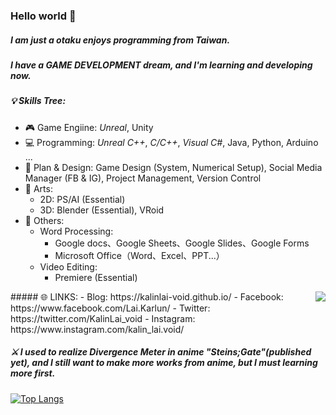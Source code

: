 ### Hello world 👋

##### I am just a otaku enjoys programming from Taiwan.
##### I have a GAME DEVELOPMENT dream, and I'm learning and developing now.

##### 💡 Skills Tree: 
- 🎮 Game Engiine: *Unreal*, Unity
- 💻 Programming: *Unreal C++*, *C/C++*, *Visual C#*, Java, Python, Arduino ...
- 📝 Plan & Design: Game Design (System, Numerical Setup), Social Media Manager (FB & IG), Project Management, Version Control
- 🎨 Arts:
  - 2D: PS/AI (Essential)
  - 3D: Blender (Essential), VRoid
- 📌 Others:
  - Word Processing:
    - Google docs、Google Sheets、Google Slides、Google Forms
    - Microsoft Office（Word、Excel、PPT...）
  - Video Editing:
    - Premiere (Essential)

<img align="right" src="https://github-readme-stats.vercel.app/api?username=KalinLai-void&show_icons=true&theme=city_lights">
##### 🌐 LINKS:
- Blog: https://kalinlai-void.github.io/
- Facebook: https://www.facebook.com/Lai.Karlun/
- Twitter: https://twitter.com/KalinLai_void
- Instagram: https://www.instagram.com/kalin_lai.void/

##### ⚔ I used to realize Divergence Meter in anime "Steins;Gate"(published yet), and I still want to make more works from anime, but I must learning more first.

[![Top Langs](https://github-readme-stats.vercel.app/api/top-langs/?username=KalinLai-void&theme=city_lights&layout=compact)](https://github.com/anuraghazra/github-readme-stats)
